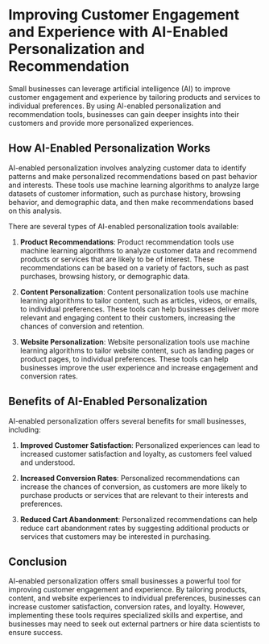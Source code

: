 Improving Customer Engagement and Experience with AI-Enabled Personalization and Recommendation
===========================================================================================================================================================================

Small businesses can leverage artificial intelligence (AI) to improve customer engagement and experience by tailoring products and services to individual preferences. By using AI-enabled personalization and recommendation tools, businesses can gain deeper insights into their customers and provide more personalized experiences.

How AI-Enabled Personalization Works
------------------------------------

AI-enabled personalization involves analyzing customer data to identify patterns and make personalized recommendations based on past behavior and interests. These tools use machine learning algorithms to analyze large datasets of customer information, such as purchase history, browsing behavior, and demographic data, and then make recommendations based on this analysis.

There are several types of AI-enabled personalization tools available:

1. **Product Recommendations**: Product recommendation tools use machine learning algorithms to analyze customer data and recommend products or services that are likely to be of interest. These recommendations can be based on a variety of factors, such as past purchases, browsing history, or demographic data.

2. **Content Personalization**: Content personalization tools use machine learning algorithms to tailor content, such as articles, videos, or emails, to individual preferences. These tools can help businesses deliver more relevant and engaging content to their customers, increasing the chances of conversion and retention.

3. **Website Personalization**: Website personalization tools use machine learning algorithms to tailor website content, such as landing pages or product pages, to individual preferences. These tools can help businesses improve the user experience and increase engagement and conversion rates.

Benefits of AI-Enabled Personalization
--------------------------------------

AI-enabled personalization offers several benefits for small businesses, including:

1. **Improved Customer Satisfaction**: Personalized experiences can lead to increased customer satisfaction and loyalty, as customers feel valued and understood.

2. **Increased Conversion Rates**: Personalized recommendations can increase the chances of conversion, as customers are more likely to purchase products or services that are relevant to their interests and preferences.

3. **Reduced Cart Abandonment**: Personalized recommendations can help reduce cart abandonment rates by suggesting additional products or services that customers may be interested in purchasing.

Conclusion
----------

AI-enabled personalization offers small businesses a powerful tool for improving customer engagement and experience. By tailoring products, content, and website experiences to individual preferences, businesses can increase customer satisfaction, conversion rates, and loyalty. However, implementing these tools requires specialized skills and expertise, and businesses may need to seek out external partners or hire data scientists to ensure success.
